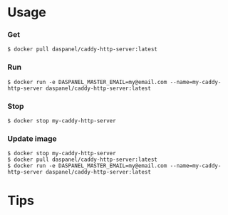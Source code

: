 
# Usage


### Get
```shell
$ docker pull daspanel/caddy-http-server:latest
```

### Run
```shell
$ docker run -e DASPANEL_MASTER_EMAIL=my@email.com --name=my-caddy-http-server daspanel/caddy-http-server:latest
```

### Stop
```shell
$ docker stop my-caddy-http-server
```

### Update image
```shell
$ docker stop my-caddy-http-server
$ docker pull daspanel/caddy-http-server:latest
$ docker run -e DASPANEL_MASTER_EMAIL=my@email.com --name=my-caddy-http-server daspanel/caddy-http-server:latest
```

# Tips
